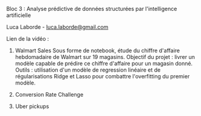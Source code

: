 Bloc 3 : Analyse prédictive de données structurées par l'intelligence artificielle

Luca Laborde - luca.laborde@gmail.com

Lien de la vidéo : 

1. Walmart Sales
Sous forme de notebook, étude du chiffre d'affaire hebdomadaire de Walmart sur 19 magasins.
Objectif du projet : livrer un modèle capable de prédire ce chiffre d'affaire pour un magasin donné.
Outils : utilisation d'un modèle de regression linéaire et de régularisations Ridge et Lasso pour combattre l'overfitting du premier modèle.


2. Conversion Rate Challenge
3. Uber pickups
